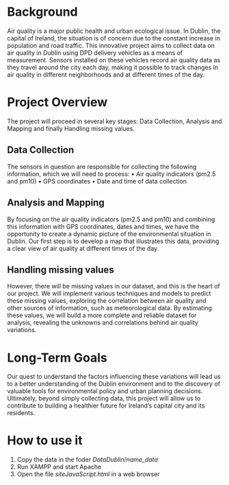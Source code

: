 # Background
Air quality is a major public health and urban ecological issue. In Dublin, the capital of Ireland, the
situation is of concern due to the constant increase in population and road traffic. This innovative
project aims to collect data on air quality in Dublin using DPD delivery vehicles as a means of
measurement. Sensors installed on these vehicles record air quality data as they travel around the city
each day, making it possible to track changes in air quality in different neighborhoods and at different
times of the day.
# Project Overview
The project will proceed in several key stages: Data Collection, Analysis and Mapping and finally
Handling missing values.
## Data Collection
The sensors in question are responsible for collecting the following information, which we will need to
process:
• Air quality indicators (pm2.5 and pm10)
• GPS coordinates
• Date and time of data collection
## Analysis and Mapping
By focusing on the air quality indicators (pm2.5 and pm10) and combining this information with GPS
coordinates, dates and times, we have the opportunity to create a dynamic picture of the environmental
situation in Dublin. Our first step is to develop a map that illustrates this data, providing a clear view
of air quality at different times of the day.
## Handling missing values
However, there will be missing values in our dataset, and this is the heart of our project. We will
implement various techniques and models to predict these missing values, exploring the correlation
between air quality and other sources of information, such as meteorological data. By estimating these
values, we will build a more complete and reliable dataset for analysis, revealing the unknowns and
correlations behind air quality variations.
# Long-Term Goals
Our quest to understand the factors influencing these variations will lead us to a better understanding
of the Dublin environment and to the discovery of valuable tools for environmental policy and urban
planning decisions. Ultimately, beyond simply collecting data, this project will allow us to contribute
to building a healthier future for Ireland’s capital city and its residents.

# How to use it

1. Copy the data in the foder *DataDublin*/*name_data*
2. Run XAMPP and start Apache
3. Open the file *siteJavaScript.html* in a web browser